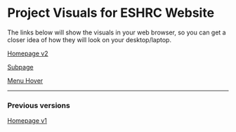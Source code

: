 # Project Visuals for ESHRC Website

The links below will show the visuals in your web browser, so you can get a closer idea of how they will look on your desktop/laptop.

[Homepage v2](https://curious-toad.github.io/project-mockups/eshrc/eshrc-player-homepage-v2.html)

[Subpage](https://curious-toad.github.io/project-mockups/eshrc/eshrc-player-subpage.html)

[Menu Hover](https://curious-toad.github.io/project-mockups/eshrc/eshrc-player-menu-hover.html)

- - - - - -
### Previous versions

[Homepage v1](https://curious-toad.github.io/project-mockups/eshrc/eshrc-player-homepage.html)
